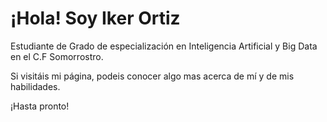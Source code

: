 # ¡Hola! Soy Iker Ortiz

Estudiante de Grado de especialización en Inteligencia Artificial y Big Data en el C.F Somorrostro.

Si visitáis mi página, podeis conocer algo mas acerca de mí y de mis habilidades.

¡Hasta pronto!


